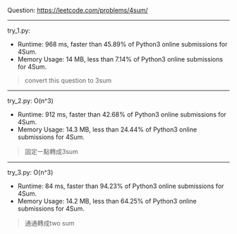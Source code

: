 Question: https://leetcode.com/problems/4sum/

---

try_1.py:
* Runtime: 968 ms, faster than 45.89% of Python3 online submissions for 4Sum.
* Memory Usage: 14 MB, less than 7.14% of Python3 online submissions for 4Sum.

> convert this question to 3sum

---

try_2.py: O(n^3)
* Runtime: 912 ms, faster than 42.68% of Python3 online submissions for 4Sum.
* Memory Usage: 14.3 MB, less than 24.44% of Python3 online submissions for 4Sum.

> 固定一點轉成3sum

---

try_3.py: O(n^3)
* Runtime: 84 ms, faster than 94.23% of Python3 online submissions for 4Sum.
* Memory Usage: 14.2 MB, less than 64.25% of Python3 online submissions for 4Sum.

> 通通轉成two sum